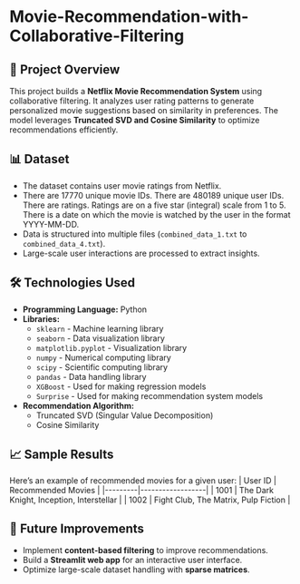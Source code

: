 # Movie-Recommendation-with-Collaborative-Filtering

## 📌 Project Overview
This project builds a **Netflix Movie Recommendation System** using collaborative filtering. It analyzes user rating patterns to generate personalized movie suggestions based on similarity in preferences. The model leverages **Truncated SVD and Cosine Similarity** to optimize recommendations efficiently.

## 📊 Dataset
- The dataset contains user movie ratings from Netflix.
- There are 17770 unique movie IDs.
  There are 480189 unique user IDs.
  There are ratings. Ratings are on a five star (integral) scale from 1 to 5.
  There is a date on which the movie is watched by the user in the format YYYY-MM-DD.
- Data is structured into multiple files (`combined_data_1.txt` to `combined_data_4.txt`).
- Large-scale user interactions are processed to extract insights.

## 🛠 Technologies Used

- **Programming Language:** Python
- **Libraries:**
  - `sklearn` - Machine learning library
  - `seaborn` - Data visualization library
  - `matplotlib.pyplot` - Visualization library
  - `numpy` - Numerical computing library
  - `scipy` - Scientific computing library
  - `pandas` - Data handling library
  - `XGBoost` - Used for making regression models
  - `Surprise` - Used for making recommendation system models
- **Recommendation Algorithm:**
  - Truncated SVD (Singular Value Decomposition)
  - Cosine Similarity

## 📈 Sample Results
Here’s an example of recommended movies for a given user:
| User ID | Recommended Movies |
|---------|------------------|
| 1001    | The Dark Knight, Inception, Interstellar |
| 1002    | Fight Club, The Matrix, Pulp Fiction |

## 📌 Future Improvements
- Implement **content-based filtering** to improve recommendations.
- Build a **Streamlit web app** for an interactive user interface.
- Optimize large-scale dataset handling with **sparse matrices**.
